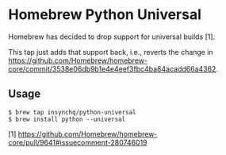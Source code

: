 # Homebrew Python Universal

Homebrew has decided to drop support for universal builds [1].

This tap just adds that support back, i.e., reverts the change in https://github.com/Homebrew/homebrew-core/commit/3538e06db9b1e4e4eef3fbc4ba84acadd66a4362.

## Usage

```
$ brew tap insynchq/python-universal
$ brew install python --universal
```

[1] https://github.com/Homebrew/homebrew-core/pull/9641#issuecomment-280746019
